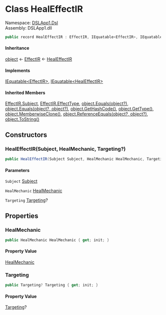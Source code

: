 # <a id="DSLApp1_Dsl_HealEffectIR"></a> Class HealEffectIR

Namespace: [DSLApp1.Dsl](DSLApp1.Dsl.md)  
Assembly: DSLApp1.dll  

```csharp
public record HealEffectIR : EffectIR, IEquatable<EffectIR>, IEquatable<HealEffectIR>
```

#### Inheritance

[object](https://learn.microsoft.com/dotnet/api/system.object) ← 
[EffectIR](DSLApp1.Dsl.EffectIR.md) ← 
[HealEffectIR](DSLApp1.Dsl.HealEffectIR.md)

#### Implements

[IEquatable<EffectIR\>](https://learn.microsoft.com/dotnet/api/system.iequatable\-1), 
[IEquatable<HealEffectIR\>](https://learn.microsoft.com/dotnet/api/system.iequatable\-1)

#### Inherited Members

[EffectIR.Subject](DSLApp1.Dsl.EffectIR.md\#DSLApp1\_Dsl\_EffectIR\_Subject), 
[EffectIR.EffectType](DSLApp1.Dsl.EffectIR.md\#DSLApp1\_Dsl\_EffectIR\_EffectType), 
[object.Equals\(object?\)](https://learn.microsoft.com/dotnet/api/system.object.equals\#system\-object\-equals\(system\-object\)), 
[object.Equals\(object?, object?\)](https://learn.microsoft.com/dotnet/api/system.object.equals\#system\-object\-equals\(system\-object\-system\-object\)), 
[object.GetHashCode\(\)](https://learn.microsoft.com/dotnet/api/system.object.gethashcode), 
[object.GetType\(\)](https://learn.microsoft.com/dotnet/api/system.object.gettype), 
[object.MemberwiseClone\(\)](https://learn.microsoft.com/dotnet/api/system.object.memberwiseclone), 
[object.ReferenceEquals\(object?, object?\)](https://learn.microsoft.com/dotnet/api/system.object.referenceequals), 
[object.ToString\(\)](https://learn.microsoft.com/dotnet/api/system.object.tostring)

## Constructors

### <a id="DSLApp1_Dsl_HealEffectIR__ctor_DSLApp1_Dsl_Subject_DSLApp1_Dsl_HealMechanic_DSLApp1_Dsl_Targeting_"></a> HealEffectIR\(Subject, HealMechanic, Targeting?\)

```csharp
public HealEffectIR(Subject Subject, HealMechanic HealMechanic, Targeting? Targeting = null)
```

#### Parameters

`Subject` [Subject](DSLApp1.Dsl.Subject.md)

`HealMechanic` [HealMechanic](DSLApp1.Dsl.HealMechanic.md)

`Targeting` [Targeting](DSLApp1.Dsl.Targeting.md)?

## Properties

### <a id="DSLApp1_Dsl_HealEffectIR_HealMechanic"></a> HealMechanic

```csharp
public HealMechanic HealMechanic { get; init; }
```

#### Property Value

 [HealMechanic](DSLApp1.Dsl.HealMechanic.md)

### <a id="DSLApp1_Dsl_HealEffectIR_Targeting"></a> Targeting

```csharp
public Targeting? Targeting { get; init; }
```

#### Property Value

 [Targeting](DSLApp1.Dsl.Targeting.md)?

